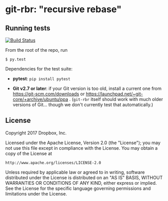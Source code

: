 # git-rbr: "recursive rebase"

## Running tests

[![Build Status](https://travis-ci.org/dropbox/git-rbr.svg?branch=master)](https://travis-ci.org/dropbox/git-rbr)

From the root of the repo, run

    $ py.test

Dependencies for the test suite:

* **pytest**: `pip install pytest`

* **Git v2.7 or later**: if your Git version is too old, install a
  current one from https://git-scm.com/downloads or
  https://launchpad.net/~git-core/+archive/ubuntu/ppa .
  (`git-rbr` itself should work with much older versions of Git...
  though we don't currently test that automatically.)

## License

Copyright 2017 Dropbox, Inc.

Licensed under the Apache License, Version 2.0 (the "License");
you may not use this file except in compliance with the License.
You may obtain a copy of the License at

    http://www.apache.org/licenses/LICENSE-2.0

Unless required by applicable law or agreed to in writing, software
distributed under the License is distributed on an "AS IS" BASIS,
WITHOUT WARRANTIES OR CONDITIONS OF ANY KIND, either express or implied.
See the License for the specific language governing permissions and
limitations under the License.
